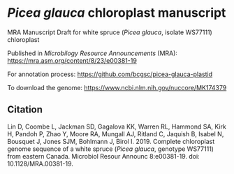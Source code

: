 # _Picea glauca_ chloroplast manuscript 
MRA Manuscript Draft for white spruce (_Picea glauca_, isolate WS77111) chloroplast

Published in _Microbilogy Resource Announcements_ (MRA): https://mra.asm.org/content/8/23/e00381-19

For annotation process: https://github.com/bcgsc/picea-glauca-plastid

To download the genome: https://www.ncbi.nlm.nih.gov/nuccore/MK174379

## Citation
Lin D, Coombe L, Jackman SD, Gagalova KK, Warren RL, Hammond SA, Kirk H, Pandoh P, Zhao Y, Moore RA, Mungall AJ, Ritland C, Jaquish B, Isabel N, Bousquet J, Jones SJM, Bohlmann J, Birol I. 2019. Complete chloroplast genome sequence of a white spruce (_Picea glauca_, genotype WS77111) from eastern Canada. Microbiol Resour Announc 8:e00381-19. doi: 10.1128/MRA.00381-19.
